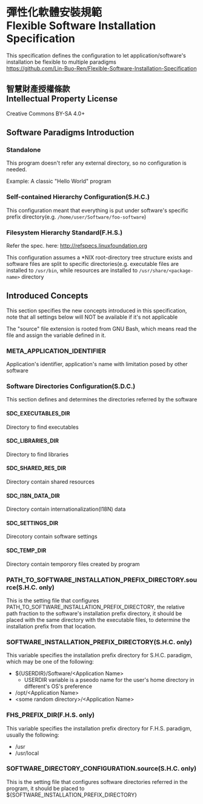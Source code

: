 # 彈性化軟體安裝規範<br>Flexible Software Installation Specification
This specification defines the configuration to let application/software's installation be flexible to multiple paradigms  
<https://github.com/Lin-Buo-Ren/Flexible-Software-Installation-Specification>

## 智慧財產授權條款<br>Intellectual Property License
Creative Commons BY-SA 4.0+

## Software Paradigms Introduction
### Standalone
This program doesn't refer any external directory, so no configuration is needed.

Example: A classic "Hello World" program

### Self-contained Hierarchy Configuration(S.H.C.)
This configuration meant that everything is put under software's specific prefix directory(e.g. `/home/user/Software/foo-software`)

### Filesystem Hierarchy Standard(F.H.S.)
Refer the spec. here: <http://refspecs.linuxfoundation.org>

This configuration assumes a *NIX root-directory tree structure exists and software files are split to specific directories(e.g. executable files are installed to `/usr/bin`, while resources are installed to `/usr/share/<package-name>` directory

## Introduced Concepts
This section specifies the new concepts introduced in this specification, note that all settings below will NOT be available if it's not applicable

The "source" file extension is rooted from GNU Bash, which means read the file and assign the variable defined in it.

### META_APPLICATION_IDENTIFIER
Application's identifier, application's name with limitation posed by other software

### Software Directories Configuration(S.D.C.)
This section defines and determines the directories referred by the software

#### SDC_EXECUTABLES_DIR
Directory to find executables

#### SDC_LIBRARIES_DIR
Directory to find libraries

#### SDC_SHARED_RES_DIR
Directory contain shared resources

#### SDC_I18N_DATA_DIR
Directory contain internationalization(I18N) data

#### SDC_SETTINGS_DIR
Direcotory contain software settings

#### SDC_TEMP_DIR
Directory contain temporory files created by program

### PATH_TO_SOFTWARE_INSTALLATION_PREFIX_DIRECTORY.source(S.H.C. only)
This is the setting file that configures PATH_TO_SOFTWARE_INSTALLATION_PREFIX_DIRECTORY, the relative path fraction to the software's installation prefix directory, it should be placed with the same directory with the executable files, to determine the installation prefix from that location.

### SOFTWARE_INSTALLATION_PREFIX_DIRECTORY(S.H.C. only)
This variable specifies the installation prefix directory for S.H.C. paradigm, which may be one of the following:

* ${USERDIR}/Software/&lt;Application Name&gt;
	* USERDIR variable is a pseodo name for the user's home directory in different's OS's preference
* /opt/&lt;Application Name&gt;
* &lt;some random directory&gt;/&lt;Application Name&gt;

### FHS_PREFIX_DIR(F.H.S. only)
This variable specifies the installation prefix directory for F.H.S. paradigm, usually the following:

* /usr
* /usr/local

### SOFTWARE_DIRECTORY_CONFIGURATION.source(S.H.C. only)
This is the setting file that configures software directories referred in the program, it should be placed to ${SOFTWARE_INSTALLATION_PREFIX_DIRECTORY}
